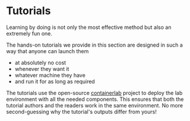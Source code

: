 # Tutorials

Learning by doing is not only the most effective method but also an extremely fun one.

The hands-on tutorials we provide in this section are designed in such a way that anyone can launch them

* at absolutely no cost
* whenever they want it
* whatever machine they have
* and run it for as long as required

The tutorials use the open-source [containerlab](https://containerlab.srlinux.dev) project to deploy the lab environment with all the needed components. This ensures that both the tutorial authors and the readers work in the same environment. No more second-guessing why the tutorial's outputs differ from yours!
